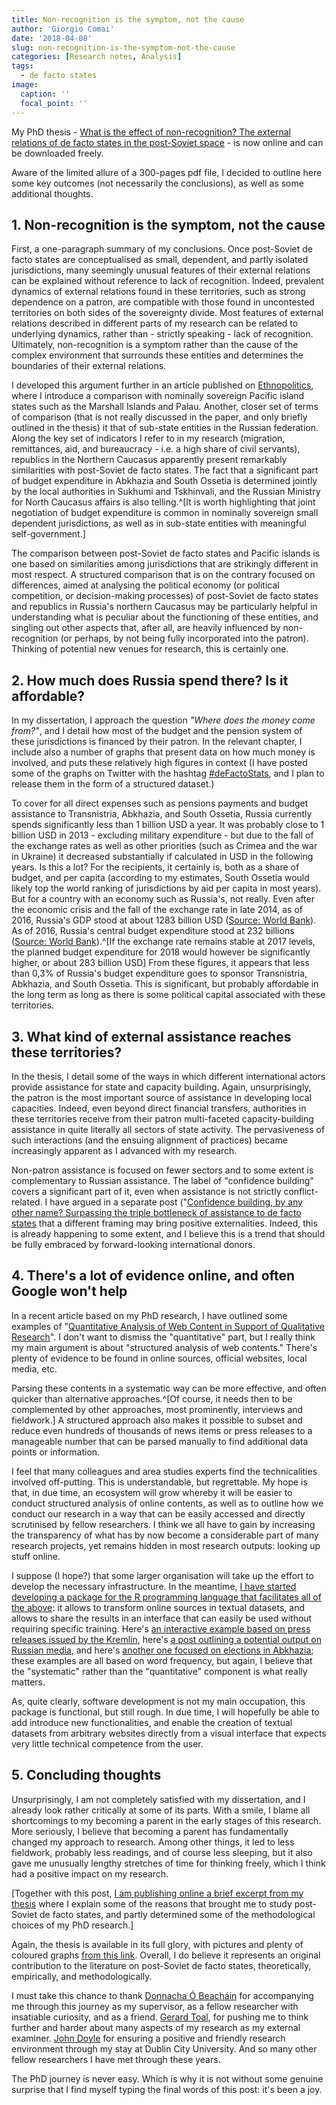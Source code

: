 ```yaml
---
title: Non-recognition is the symptom, not the cause
author: 'Giorgio Comai'
date: '2018-04-08'
slug: non-recognition-is-the-symptom-not-the-cause
categories: [Research notes, Analysis]
tags:
  - de facto states
image:
  caption: ''
  focal_point: ''
---
```


My PhD thesis - [What is the effect of non-recognition? The external relations of de facto states in the post-Soviet space](http://doras.dcu.ie/22159/) - is now online and can be downloaded freely.

Aware of the limited allure of a 300-pages pdf file, I decided to outline here some key outcomes (not necessarily the conclusions), as well as some additional thoughts.

## 1. Non-recognition is the symptom, not the cause

First, a one-paragraph summary of my conclusions. Once post-Soviet de facto states are conceptualised as small, dependent, and partly isolated jurisdictions, many seemingly unusual features of their external relations can be explained without reference to lack of recognition. Indeed, prevalent dynamics of external relations found in these territories, such as strong dependence on a patron, are compatible with those found in uncontested territories on both sides of the sovereignty divide. Most features of external relations described in different parts of my research can be related to underlying dynamics, rather than - strictly speaking - lack of recognition. Ultimately, non-recognition is a symptom rather than the cause of the complex environment that surrounds these entities and determines the boundaries of their external relations.

I developed this argument further in an article published on [Ethnopolitics](http://dx.doi.org/10.1080/17449057.2017.1393210), where I introduce a comparison with nominally sovereign Pacific island states such as the Marshall Islands and Palau. Another, closer set of terms of comparison (that is not really discussed in the paper, and only briefly outlined in the thesis) it that of sub-state entities in the Russian federation. Along the key set of indicators I refer to in my research (migration, remittances, aid, and bureaucracy - i.e. a high share of civil servants), republics in the Northern Caucasus apparently present remarkably similarities with post-Soviet de facto states. The fact that а significant part of budget expenditure in Abkhazia and South Ossetia is determined jointly by the local authorities in Sukhumi and Tskhinvali, and the Russian Ministry for North Caucasus affairs is also telling.^[It is worth highlighting that joint negotiation of budget expenditure is common in nominally sovereign small dependent jurisdictions, as well as in sub-state entities with meaningful self-government.]

The comparison between post-Soviet de facto states and Pacific islands is one based on similarities among jurisdictions that are strikingly different in most respect. A structured comparison that is on the contrary focused on differences, aimed at analysing the political economy (or political competition, or decision-making processes) of post-Soviet de facto states and republics in Russia's northern Caucasus may be particularly helpful in understanding what is peculiar about the functioning of these entities, and singling out other aspects that, after all, are heavily influenced by non-recognition (or perhaps, by not being fully incorporated into the patron). Thinking of potential new venues for research, this is certainly one.

## 2. How much does Russia spend there? Is it affordable?

In my dissertation, I approach the question *"Where does the money come from?"*, and I detail how most of the budget and the pension system of these jurisdictions is financed by their patron. In the relevant chapter, I include also a number of graphs that present data on how much money is involved, and puts these relatively high figures in context (I have posted some of the graphs on Twitter with the hashtag [#deFactoStats](https://twitter.com/giocomai/status/860453939065610246), and I plan to release them in the form of a structured dataset.)

To cover for all direct expenses such as pensions payments  and budget assistance to Transnistria, Abkhazia, and South Ossetia, Russia currently spends significantly less than 1 billion USD a year. It was probably close to 1 billion USD in 2013 - excluding military expenditure - but due to the fall of the exchange rates as well as other priorities (such as Crimea and the war in Ukraine) it decreased substantially if calculated in USD in the following years. Is this a lot? For the recipients, it certainly is, both as a share of budget, and per capita (according to my estimates, South Ossetia would likely top the world ranking of jurisdictions by aid per capita in most years). But for a country with an economy such as Russia's, not really. Even after the economic crisis and the fall of the exchange rate in late 2014, as of 2016, Russia's GDP stood at about 1283 billion USD ([Source: World Bank](https://data.worldbank.org/indicator/NY.GDP.MKTP.CD?locations=RU)). As of 2016, Russia's central budget expenditure stood at 232 billions ([Source: World Bank](https://data.worldbank.org/indicator/NE.CON.GOVT.CD?locations=RU)).^[If the exchange rate remains stable at 2017 levels, the planned budget expenditure for 2018 would however be significantly higher, or about 283 billion USD] From these figures, it appears that less than 0,3% of Russia's budget expenditure goes to sponsor Transnistria, Abkhazia, and South Ossetia. This is significant, but probably affordable in the long term as long as there is some political capital associated with these territories.

## 3. What kind of external assistance reaches these territories?

In the thesis, I detail some of the ways in which different international actors provide assistance for state and capacity building. Again, unsurprisingly, the patron is the most important source of assistance in developing local capacities. Indeed, even beyond direct financial transfers, authorities in these territories receive from their patron multi-faceted capacity-building assistance in quite literally all sectors of state activity. The pervasiveness of such interactions (and the ensuing alignment of practices) became increasingly apparent as I advanced with my research.

Non-patron assistance is focused on fewer sectors and to some extent is complementary to Russian assistance. The label of "confidence building" covers a significant part of it, even when assistance is not strictly conflict-related. I have argued in a separate post ("[Confidence building, by any other name? Surpassing the triple bottleneck of assistance to de facto states](http://postsoviet.eu/2017/06/01/confidence-building-by-any-other-name-surpassing-the-triple-bottleneck-of-assistance-to-de-facto-states/") that a different framing may bring positive externalities. Indeed, this is already happening to some extent, and I believe this is a trend that should be fully embraced by forward-looking international donors.

## 4. There's a lot of evidence online, and often Google won't help

In a recent article based on my PhD research, I have outlined some examples of "[Quantitative Analysis of Web Content in Support of Qualitative Research](http://publications.tlu.ee/index.php/stss/article/view/346/446)". I don't want to dismiss the "quantitative" part, but I really think my main argument is about "structured analysis of web contents." There's plenty of evidence to be found in online sources, official websites, local media, etc.

Parsing these contents in a systematic way can be more effective, and often quicker than alternative approaches.^[Of course, it needs then to be complemented by other approaches, most prominently, interviews and fieldwork.] A structured approach also makes it possible to subset and reduce even hundreds of thousands of news items or press releases to a manageable number that can be parsed manually to find additional data points or information.

I feel that many colleagues and area studies experts find the technicalities involved off-putting. This is understandable, but regrettable. My hope is that, in due time, an ecosystem will grow whereby it will be easier to conduct structured analysis of online contents, as well as to outline how we conduct our research in a way that can be easily accessed and directly scrutinised by fellow researchers. I think we all have to gain by increasing the transparency of what has by now become a considerable part of many research projects, yet remains hidden in most research outputs: looking up stuff online.

I suppose (I hope?) that some larger organisation will take up the effort to develop the necessary infrastructure. In the meantime, [I have started developing a package for the R programming language that facilitates all of the above](https://giocomai.github.io/castarter/): it allows to transform online sources in textual datasets, and allows to share the results in an interface that can easily be used without requiring specific training. Here's [an interactive example based on press releases issued by the Kremlin](https://giocomai.shinyapps.io/Kremlin_en/), here's [a post outlining a potential output on Russian media](https://giorgiocomai.eu/2017/03/20/word-frequency-of-ukraine-crimea-dnrlnr-and-novorossiya-on-1tv-ru/), and here's [another one focused on elections in Abkhazia](https://giorgiocomai.eu/2017/03/31/abkhazias-parliamentary-elections-not-for-the-famous/); these examples are all based on word frequency, but again, I believe that the "systematic" rather than the "quantitative" component is what really matters.

As, quite clearly, software development is not my main occupation, this package is functional, but still rough. In due time, I will hopefully be able to add introduce new functionalities, and enable the creation of textual datasets from arbitrary websites directly from a visual interface that expects very little technical competence from the user.

## 5. Concluding thoughts

Unsurprisingly, I am not completely satisfied with my dissertation, and I already look rather critically at some of its parts. With a smile, I blame all shortcomings to my becoming a parent in the early stages of this research. More seriously, I believe that becoming a parent has fundamentally changed my approach to research. Among other things, it led to less fieldwork, probably less readings, and of course less sleeping, but it also gave me unusually lengthy stretches of time for thinking freely, which I think had a positive impact on my research.

[Together with this post, [I am publishing online a brief excerpt from my thesis](https://giorgiocomai.eu/2018/04/08/how-i-got-to-study-some-of-things-i-study-and-personal-reasons-that-partly-explain-why-i-studied-them-the-way-i-did/) where I explain some of the reasons that brought me to study post-Soviet de facto states, and partly determined some of the methodological choices of my PhD research.]

Again, the thesis is available in its full glory, with pictures and plenty of coloured graphs [from this link](http://doras.dcu.ie/22159/). Overall, I do believe it represents an original contribution to the literature on post-Soviet de facto states, theoretically, empirically, and methodologically.

I must take this chance to thank [Donnacha Ó Beacháin](https://twitter.com/DonnachaDCU) for accompanying me through this journey as my supervisor, as a fellow researcher with insatiable curiosity, and as a friend. [Gerard Toal](https://twitter.com/Toal_CritGeo), for pushing me to think further and harder about many aspects of my research as my external examiner. [John Doyle](https://twitter.com/JohnDoyleDCU) for ensuring a positive and friendly research environment through my stay at Dublin City University. And so many other fellow researchers I have met through these years.

The PhD journey is never easy. Which is why it is not without some genuine surprise that I find myself typing the final words of this post: it's been a joy.
